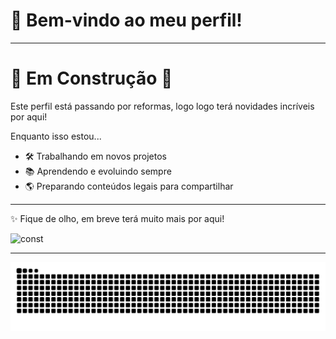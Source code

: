 
# 👋 Bem-vindo ao meu perfil!

---

# 🚧 Em Construção 🚧



Este perfil está passando por reformas, logo logo terá novidades incríveis por aqui!  

Enquanto isso estou...  
- 🛠️ Trabalhando em novos projetos  
- 📚 Aprendendo e evoluindo sempre  
- 🌎 Preparando conteúdos legais para compartilhar  

---

✨ Fique de olho, em breve terá muito mais por aqui!  

![const](https://github.com/user-attachments/assets/98b96787-a853-40df-85c8-5356b4a01788)

---

![Snake animation](https://github.com/Mr-Torugo/Mr-Torugo/blob/output/snake.svg)


